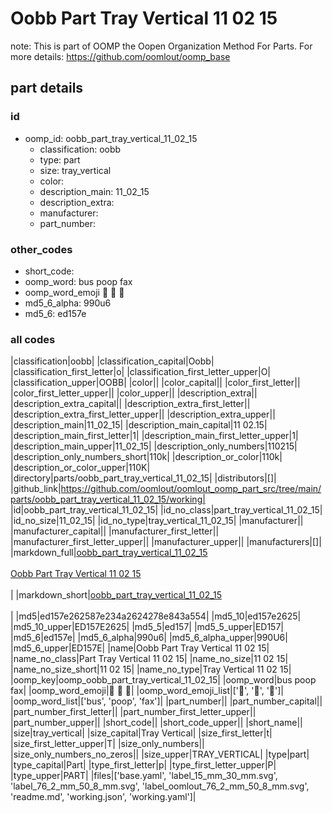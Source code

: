 # Oobb Part Tray Vertical 11 02 15  

note: This is part of OOMP the Oopen Organization Method For Parts. For more details: https://github.com/oomlout/oomp_base

##  part details





### id
* oomp_id: oobb_part_tray_vertical_11_02_15
  * classification: oobb
  * type: part
  * size: tray_vertical
  * color: 
  * description_main: 11_02_15
  * description_extra: 
  * manufacturer: 
  * part_number: 

### other_codes
* short_code: 
* oomp_word: bus poop fax
* oomp_word_emoji :bus: :poop: :fax:
* md5_6_alpha: 990u6
* md5_6: ed157e

### all codes 
|classification|oobb|
|classification_capital|Oobb|
|classification_first_letter|o|
|classification_first_letter_upper|O|
|classification_upper|OOBB|
|color||
|color_capital||
|color_first_letter||
|color_first_letter_upper||
|color_upper||
|description_extra||
|description_extra_capital||
|description_extra_first_letter||
|description_extra_first_letter_upper||
|description_extra_upper||
|description_main|11_02_15|
|description_main_capital|11 02.15|
|description_main_first_letter|1|
|description_main_first_letter_upper|1|
|description_main_upper|11_02_15|
|description_only_numbers|110215|
|description_only_numbers_short|110k|
|description_or_color|110k|
|description_or_color_upper|110K|
|directory|parts/oobb_part_tray_vertical_11_02_15|
|distributors|[]|
|github_link|https://github.com/oomlout/oomlout_oomp_part_src/tree/main/parts/oobb_part_tray_vertical_11_02_15/working|
|id|oobb_part_tray_vertical_11_02_15|
|id_no_class|part_tray_vertical_11_02_15|
|id_no_size|11_02_15|
|id_no_type|tray_vertical_11_02_15|
|manufacturer||
|manufacturer_capital||
|manufacturer_first_letter||
|manufacturer_first_letter_upper||
|manufacturer_upper||
|manufacturers|[]|
|markdown_full|[oobb_part_tray_vertical_11_02_15](https://github.com/oomlout/oomlout_oomp_part_src/tree/main/parts/oobb_part_tray_vertical_11_02_15/working)<br>[](https://github.com/oomlout/oomlout_oomp_part_src/tree/main/parts/oobb_part_tray_vertical_11_02_15/working)<br>[Oobb Part Tray Vertical 11 02 15](https://github.com/oomlout/oomlout_oomp_part_src/tree/main/parts/oobb_part_tray_vertical_11_02_15/working)<br><br>|
|markdown_short|[oobb_part_tray_vertical_11_02_15](https://github.com/oomlout/oomlout_oomp_part_src/tree/main/parts/oobb_part_tray_vertical_11_02_15/working)<br><br>|
|md5|ed157e262587e234a2624278e843a554|
|md5_10|ed157e2625|
|md5_10_upper|ED157E2625|
|md5_5|ed157|
|md5_5_upper|ED157|
|md5_6|ed157e|
|md5_6_alpha|990u6|
|md5_6_alpha_upper|990U6|
|md5_6_upper|ED157E|
|name|Oobb Part Tray Vertical 11 02 15|
|name_no_class|Part Tray Vertical 11 02 15|
|name_no_size|11 02 15|
|name_no_size_short|11 02 15|
|name_no_type|Tray Vertical 11 02 15|
|oomp_key|oomp_oobb_part_tray_vertical_11_02_15|
|oomp_word|bus poop fax|
|oomp_word_emoji|:bus: :poop: :fax:|
|oomp_word_emoji_list|[':bus:', ':poop:', ':fax:']|
|oomp_word_list|['bus', 'poop', 'fax']|
|part_number||
|part_number_capital||
|part_number_first_letter||
|part_number_first_letter_upper||
|part_number_upper||
|short_code||
|short_code_upper||
|short_name||
|size|tray_vertical|
|size_capital|Tray Vertical|
|size_first_letter|t|
|size_first_letter_upper|T|
|size_only_numbers||
|size_only_numbers_no_zeros||
|size_upper|TRAY_VERTICAL|
|type|part|
|type_capital|Part|
|type_first_letter|p|
|type_first_letter_upper|P|
|type_upper|PART|
|files|['base.yaml', 'label_15_mm_30_mm.svg', 'label_76_2_mm_50_8_mm.svg', 'label_oomlout_76_2_mm_50_8_mm.svg', 'readme.md', 'working.json', 'working.yaml']|
